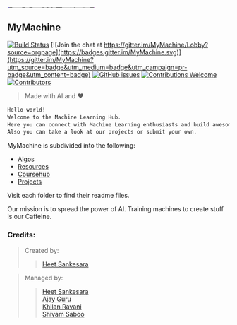 <img src="logo.png" alt="Drawing" style="width: 200px;height: 1px;align: center;"/>

## MyMachine 
[![Build Status](https://travis-ci.org/Hsankesara/MyMachine.svg)](https://travis-ci.org/Hsankesara/MyMachine)
[![Join the chat at https://gitter.im/MyMachine/Lobby?source=orgpage](https://badges.gitter.im/MyMachine.svg)](https://gitter.im/MyMachine?utm_source=badge&utm_medium=badge&utm_campaign=pr-badge&utm_content=badge)
[![GitHub issues](https://img.shields.io/github/issues/Hsankesara/MyMachine.svg)](https://github.com/Hsankesara/MyMachine/issues)
[![Contributions Welcome](https://img.shields.io/badge/contributions-welcome-brightgreen.svg?style=flat)](https://github.com/Hsankesara/MyMachine/issues)
[![Contributors](https://img.shields.io/github/contributors/Hsankesara/MyMachine.svg)](https://github.com/Hsankesara/MyMachine/graphs/contributors)

>Made with AI and :heart:

```c
Hello world!
Welcome to the Machine Learning Hub.
Here you can connect with Machine Learning enthusiasts and build awesome stuff!!!
Also you can take a look at our projects or submit your own. 

```




MyMachine is subdivided into the following:

 * [Algos](Algos/README.md)
 * [Resources](Resources/README.md)  
 * [Coursehub](Coursehub/README.md)
 * [Projects](Projects/README.md)














Visit each folder to find their readme files.







Our mission is to spread the power of AI. Training machines to create stuff is our Caffeine.

### Credits:


> Created by:
>>[Heet Sankesara](https://github.com/Hsankesara)

> Managed by:
>>[Heet Sankesara](https://github.com/Hsankesara)</br>
>>[Ajay Guru](https://github.com/guru-DeV-002)</br>
>>[Khilan Ravani](https://github.com/khilanravani)</br>
>>[Shivam Saboo](https://github.com/shivamsaboo17)</br>


